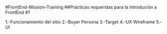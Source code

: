 #FrontEnd-Mission-Training
##Prácticas requeridas para la Introdución a FrontEnd #1

1.-Funcionamiento del sitio
2.-Buyer Persona
3.-Target
4.-UX Wireframe
5.-UI
